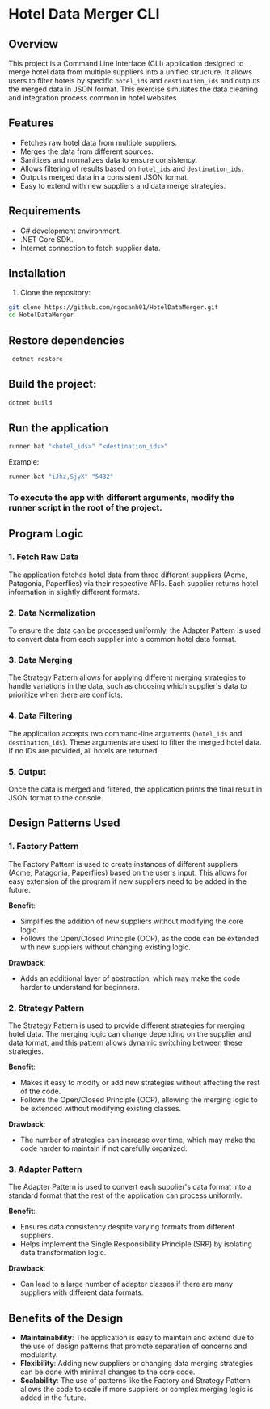 # Hotel Data Merger CLI

## Overview
This project is a Command Line Interface (CLI) application designed to merge hotel data from multiple suppliers into a unified structure. It allows users to filter hotels by specific `hotel_ids` and `destination_ids` and outputs the merged data in JSON format. This exercise simulates the data cleaning and integration process common in hotel websites.

## Features
- Fetches raw hotel data from multiple suppliers.
- Merges the data from different sources.
- Sanitizes and normalizes data to ensure consistency.
- Allows filtering of results based on `hotel_ids` and `destination_ids`.
- Outputs merged data in a consistent JSON format.
- Easy to extend with new suppliers and data merge strategies.

## Requirements
- C# development environment.
- .NET Core SDK.
- Internet connection to fetch supplier data.

## Installation
1. Clone the repository:
 ```bash
 git clone https://github.com/ngocanh01/HotelDataMerger.git
 cd HotelDataMerger
```
## Restore dependencies
```bash
 dotnet restore
```
## Build the project:
```bash
dotnet build
```
## Run the application
```bash
runner.bat "<hotel_ids>" "<destination_ids>"
```
Example:
```bash
runner.bat "iJhz,SjyX" "5432"
```
### To execute the app with different arguments, modify the runner script in the root of the project.
## Program Logic

### 1. Fetch Raw Data
The application fetches hotel data from three different suppliers (Acme, Patagonia, Paperflies) via their respective APIs. Each supplier returns hotel information in slightly different formats.

### 2. Data Normalization
To ensure the data can be processed uniformly, the Adapter Pattern is used to convert data from each supplier into a common hotel data format.

### 3. Data Merging
The Strategy Pattern allows for applying different merging strategies to handle variations in the data, such as choosing which supplier's data to prioritize when there are conflicts.

### 4. Data Filtering
The application accepts two command-line arguments (`hotel_ids` and `destination_ids`). These arguments are used to filter the merged hotel data. If no IDs are provided, all hotels are returned.

### 5. Output
Once the data is merged and filtered, the application prints the final result in JSON format to the console.

## Design Patterns Used

### 1. Factory Pattern
The Factory Pattern is used to create instances of different suppliers (Acme, Patagonia, Paperflies) based on the user's input. This allows for easy extension of the program if new suppliers need to be added in the future.

**Benefit**:
- Simplifies the addition of new suppliers without modifying the core logic.
- Follows the Open/Closed Principle (OCP), as the code can be extended with new suppliers without changing existing logic.

**Drawback**:
- Adds an additional layer of abstraction, which may make the code harder to understand for beginners.

### 2. Strategy Pattern
The Strategy Pattern is used to provide different strategies for merging hotel data. The merging logic can change depending on the supplier and data format, and this pattern allows dynamic switching between these strategies.

**Benefit**:
- Makes it easy to modify or add new strategies without affecting the rest of the code.
- Follows the Open/Closed Principle (OCP), allowing the merging logic to be extended without modifying existing classes.

**Drawback**:
- The number of strategies can increase over time, which may make the code harder to maintain if not carefully organized.

### 3. Adapter Pattern
The Adapter Pattern is used to convert each supplier's data format into a standard format that the rest of the application can process uniformly.

**Benefit**:
- Ensures data consistency despite varying formats from different suppliers.
- Helps implement the Single Responsibility Principle (SRP) by isolating data transformation logic.

**Drawback**:
- Can lead to a large number of adapter classes if there are many suppliers with different data formats.

## Benefits of the Design
- **Maintainability**: The application is easy to maintain and extend due to the use of design patterns that promote separation of concerns and modularity.
- **Flexibility**: Adding new suppliers or changing data merging strategies can be done with minimal changes to the core code.
- **Scalability**: The use of patterns like the Factory and Strategy Pattern allows the code to scale if more suppliers or complex merging logic is added in the future.

